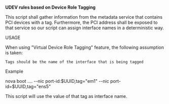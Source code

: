 __UDEV rules based on Device Role Tagging__

This script shall gather information from the metadata service that contains
PCI devices with a tag. Furthermore, the PCI address shall be exposed to that
service so our script can assign interface names in a deterministic way.

USAGE

When using "Virtual Device Role Tagging" feature, the following assumption is 
taken:

	Tags should be the name of the interface that is being tagged

Example

nova boot .... --nic port-id:$UUID,tag="em1" --nic port-id=$UUID,tag="ens5"

This script will use the value of that tag as interface name.
 
